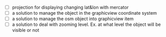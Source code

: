- [ ] projection for displaying changing lat&lon with mercator
- [ ] a solution to manage the object in the graphicview coordinate system
- [ ] a solution to manage the osm object into graphicview item
- [ ] a solution to deal with zooming level. Ex. at what level the object will be visible or not
